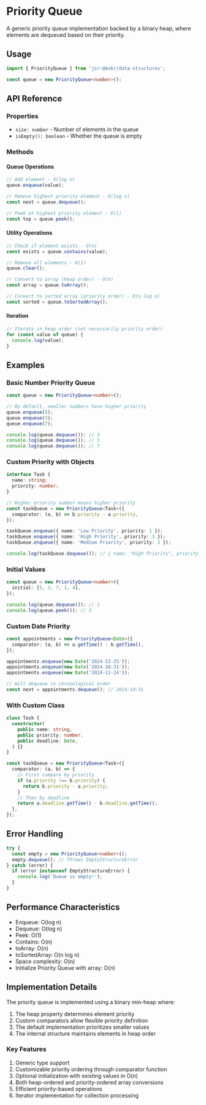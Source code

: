 # Priority Queue

A generic priority queue implementation backed by a binary heap, where elements are dequeued based on their priority.

## Usage

```typescript
import { PriorityQueue } from 'jsr:@mskr/data-structures';

const queue = new PriorityQueue<number>();
```

## API Reference

### Properties

- `size: number` - Number of elements in the queue
- `isEmpty(): boolean` - Whether the queue is empty

### Methods

#### Queue Operations

```typescript
// Add element - O(log n)
queue.enqueue(value);

// Remove highest priority element - O(log n)
const next = queue.dequeue();

// Peek at highest priority element - O(1)
const top = queue.peek();
```

#### Utility Operations

```typescript
// Check if element exists - O(n)
const exists = queue.contains(value);

// Remove all elements - O(1)
queue.clear();

// Convert to array (heap order) - O(n)
const array = queue.toArray();

// Convert to sorted array (priority order) - O(n log n)
const sorted = queue.toSortedArray();
```

#### Iteration

```typescript
// Iterate in heap order (not necessarily priority order)
for (const value of queue) {
  console.log(value);
}
```

## Examples

### Basic Number Priority Queue

```typescript
const queue = new PriorityQueue<number>();

// By default, smaller numbers have higher priority
queue.enqueue(5);
queue.enqueue(3);
queue.enqueue(7);

console.log(queue.dequeue()); // 3
console.log(queue.dequeue()); // 5
console.log(queue.dequeue()); // 7
```

### Custom Priority with Objects

```typescript
interface Task {
  name: string;
  priority: number;
}

// Higher priority number means higher priority
const taskQueue = new PriorityQueue<Task>({
  comparator: (a, b) => b.priority - a.priority,
});

taskQueue.enqueue({ name: 'Low Priority', priority: 1 });
taskQueue.enqueue({ name: 'High Priority', priority: 3 });
taskQueue.enqueue({ name: 'Medium Priority', priority: 2 });

console.log(taskQueue.dequeue()); // { name: "High Priority", priority: 3 }
```

### Initial Values

```typescript
const queue = new PriorityQueue<number>({
  initial: [5, 3, 7, 1, 4],
});

console.log(queue.dequeue()); // 1
console.log(queue.peek()); // 3
```

### Custom Date Priority

```typescript
const appointments = new PriorityQueue<Date>({
  comparator: (a, b) => a.getTime() - b.getTime(),
});

appointments.enqueue(new Date('2024-12-25'));
appointments.enqueue(new Date('2024-10-31'));
appointments.enqueue(new Date('2024-11-24'));

// Will dequeue in chronological order
const next = appointments.dequeue(); // 2024-10-31
```

### With Custom Class

```typescript
class Task {
  constructor(
    public name: string,
    public priority: number,
    public deadline: Date,
  ) {}
}

const taskQueue = new PriorityQueue<Task>({
  comparator: (a, b) => {
    // First compare by priority
    if (a.priority !== b.priority) {
      return b.priority - a.priority;
    }
    // Then by deadline
    return a.deadline.getTime() - b.deadline.getTime();
  },
});
```

## Error Handling

```typescript
try {
  const empty = new PriorityQueue<number>();
  empty.dequeue(); // Throws EmptyStructureError
} catch (error) {
  if (error instanceof EmptyStructureError) {
    console.log('Queue is empty!');
  }
}
```

## Performance Characteristics

- Enqueue: O(log n)
- Dequeue: O(log n)
- Peek: O(1)
- Contains: O(n)
- toArray: O(n)
- toSortedArray: O(n log n)
- Space complexity: O(n)
- Initialize Priority Queue with array: O(n)

## Implementation Details

The priority queue is implemented using a binary min-heap where:

1. The heap property determines element priority
2. Custom comparators allow flexible priority definition
3. The default implementation prioritizes smaller values
4. The internal structure maintains elements in heap order

### Key Features

1. Generic type support
2. Customizable priority ordering through comparator function
3. Optional initialization with existing values in O(n)
4. Both heap-ordered and priority-ordered array conversions
5. Efficient priority-based operations
6. Iterator implementation for collection processing
